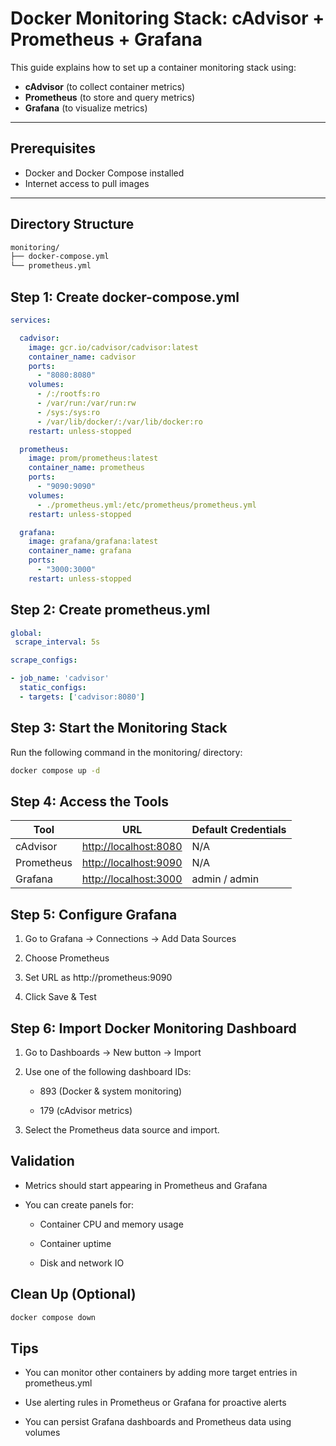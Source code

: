 # Docker Monitoring Stack: cAdvisor + Prometheus + Grafana

This guide explains how to set up a container monitoring stack using:

- **cAdvisor** (to collect container metrics)
- **Prometheus** (to store and query metrics)
- **Grafana** (to visualize metrics)

---

## Prerequisites

- Docker and Docker Compose installed
- Internet access to pull images

---

## Directory Structure

```bash
monitoring/
├── docker-compose.yml
└── prometheus.yml
```

## Step 1: Create docker-compose.yml

```yaml
services:

  cadvisor:
    image: gcr.io/cadvisor/cadvisor:latest
    container_name: cadvisor
    ports:
      - "8080:8080"
    volumes:
      - /:/rootfs:ro
      - /var/run:/var/run:rw
      - /sys:/sys:ro
      - /var/lib/docker/:/var/lib/docker:ro
    restart: unless-stopped

  prometheus:
    image: prom/prometheus:latest
    container_name: prometheus
    ports:
      - "9090:9090"
    volumes:
      - ./prometheus.yml:/etc/prometheus/prometheus.yml
    restart: unless-stopped

  grafana:
    image: grafana/grafana:latest
    container_name: grafana
    ports:
      - "3000:3000"
    restart: unless-stopped
```

## Step 2: Create prometheus.yml

```yaml
global:
 scrape_interval: 5s

scrape_configs:

- job_name: 'cadvisor'
  static_configs:
  - targets: ['cadvisor:8080']
```

## Step 3: Start the Monitoring Stack

Run the following command in the monitoring/ directory:

```bash
docker compose up -d
```

## Step 4: Access the Tools

| Tool       | URL                                             | Default Credentials |
| ---------- | ----------------------------------------------- | ------------------- |
| cAdvisor   | [http://localhost:8080](http://localhost:8080/) | N/A                 |
| Prometheus | [http://localhost:9090](http://localhost:9090/) | N/A                 |
| Grafana    | [http://localhost:3000](http://localhost:3000/) | admin / admin       |

## Step 5: Configure Grafana

1. Go to Grafana → Connections → Add Data Sources

2. Choose Prometheus

3. Set URL as http://prometheus:9090

4. Click Save & Test

## Step 6: Import Docker Monitoring Dashboard

1. Go to Dashboards → New button → Import

2. Use one of the following dashboard IDs:
   
   - 893 (Docker & system monitoring)
   
   - 179 (cAdvisor metrics)

3. Select the Prometheus data source and import.

## Validation

- Metrics should start appearing in Prometheus and Grafana

- You can create panels for:
  
  - Container CPU and memory usage
  
  - Container uptime
  
  - Disk and network IO

## Clean Up (Optional)

```bash
docker compose down
```

## Tips

- You can monitor other containers by adding more target entries in prometheus.yml

- Use alerting rules in Prometheus or Grafana for proactive alerts

- You can persist Grafana dashboards and Prometheus data using volumes

